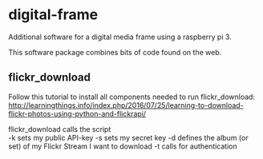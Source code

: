 # digital-frame
Additional software for a digital media frame using a raspberry pi 3.

This software package combines bits of code found on the web.


## flickr_download

Follow this tutorial to install all components needed to run flickr_download: http://learningthings.info/index.php/2016/07/25/learning-to-download-flickr-photos-using-python-and-flickrapi/

flickr_download calls the script  
-k <api key> sets my public API-key 
-s <api secret> sets my secret key
-d <set id> defines the album (or set) of my Flickr Stream I want to download
-t calls for authentication

